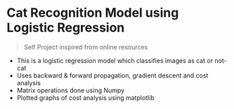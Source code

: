 # Cat Recognition Model using Logistic Regression

> Self Project inspired from online resources

- This is a logistic regression model which classifies images as cat or not-cat
- Uses backward & forward propagation, gradient descent and cost analysis
- Matrix operations done using Numpy
- Plotted graphs of cost analysis using matplotlib
